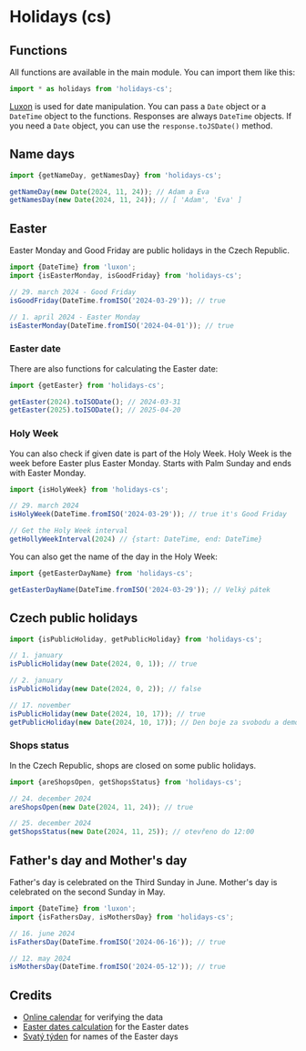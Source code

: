 # Holidays (cs)

## Functions

All functions are available in the main module. You can import them like this:

```javascript
import * as holidays from 'holidays-cs';
```

[Luxon](https://moment.github.io/luxon/) is used for date manipulation.
You can pass a `Date` object or a `DateTime` object to the functions.
Responses are always `DateTime` objects. If you need a `Date` object,
you can use the `response.toJSDate()` method.

## Name days

```javascript
import {getNameDay, getNamesDay} from 'holidays-cs';

getNameDay(new Date(2024, 11, 24)); // Adam a Eva
getNamesDay(new Date(2024, 11, 24)); // [ 'Adam', 'Eva' ]
```

## Easter

Easter Monday and Good Friday are public holidays in the Czech Republic.

```javascript
import {DateTime} from 'luxon';
import {isEasterMonday, isGoodFriday} from 'holidays-cs';

// 29. march 2024 - Good Friday
isGoodFriday(DateTime.fromISO('2024-03-29')); // true

// 1. april 2024 - Easter Monday
isEasterMonday(DateTime.fromISO('2024-04-01')); // true
```

### Easter date

There are also functions for calculating the Easter date:

```javascript
import {getEaster} from 'holidays-cs';

getEaster(2024).toISODate(); // 2024-03-31
getEaster(2025).toISODate(); // 2025-04-20
```

### Holy Week

You can also check if given date is part of the Holy Week.
Holy Week is the week before Easter plus Easter Monday.
Starts with Palm Sunday and ends with Easter Monday.

```javascript
import {isHolyWeek} from 'holidays-cs';

// 29. march 2024
isHolyWeek(DateTime.fromISO('2024-03-29')); // true it's Good Friday

// Get the Holy Week interval
getHollyWeekInterval(2024) // {start: DateTime, end: DateTime}
```

You can also get the name of the day in the Holy Week:

```javascript
import {getEasterDayName} from 'holidays-cs';

getEasterDayName(DateTime.fromISO('2024-03-29')); // Velký pátek
```

## Czech public holidays

```javascript
import {isPublicHoliday, getPublicHoliday} from 'holidays-cs';

// 1. january
isPublicHoliday(new Date(2024, 0, 1)); // true

// 2. january
isPublicHoliday(new Date(2024, 0, 2)); // false

// 17. november
isPublicHoliday(new Date(2024, 10, 17)); // true
getPublicHoliday(new Date(2024, 10, 17)); // Den boje za svobodu a demokracii (1939 a 1989)
```

### Shops status

In the Czech Republic, shops are closed on some public holidays.

```javascript
import {areShopsOpen, getShopsStatus} from 'holidays-cs';

// 24. december 2024
areShopsOpen(new Date(2024, 11, 24)); // true

// 25. december 2024
getShopsStatus(new Date(2024, 11, 25)); // otevřeno do 12:00
```

## Father's day and Mother's day

Father's day is celebrated on the Third Sunday in June.
Mother's day is celebrated on the second Sunday in May.

```javascript
import {DateTime} from 'luxon';
import {isFathersDay, isMothersDay} from 'holidays-cs';

// 16. june 2024
isFathersDay(DateTime.fromISO('2024-06-16')); // true

// 12. may 2024
isMothersDay(DateTime.fromISO('2024-05-12')); // true
```

## Credits

- [Online calendar](https://calendar.center/) for verifying the data
- [Easter dates calculation](https://github.com/paulzag/ZagZ-iCalendars) for the Easter dates
- [Svatý týden](https://cs.wikipedia.org/wiki/Svat%C3%BD_t%C3%BDden) for names of the Easter days